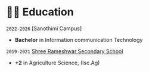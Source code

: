 # 👨‍🎓 Education

`2022-2026` [Sanothimi Campus]

- **Bachelor** in Information communication Technology

`2019-2021` [Shree Rameshwar Secondary School]()

- **+2** in Agriculture Science, (Isc.Ag)
